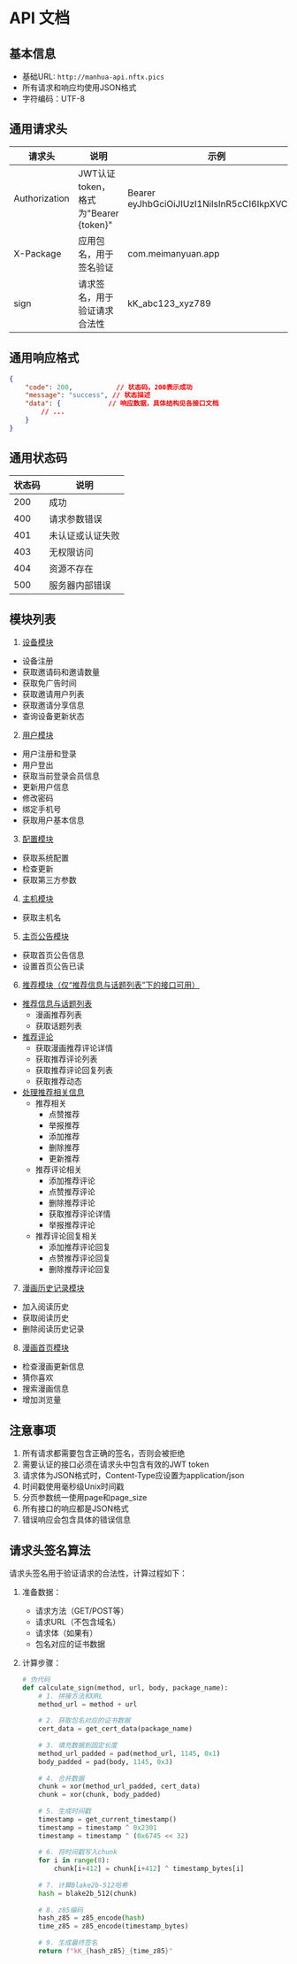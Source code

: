# API 文档

## 基本信息

- 基础URL: `http://manhua-api.nftx.pics`
- 所有请求和响应均使用JSON格式
- 字符编码：UTF-8

## 通用请求头

| 请求头 | 说明 | 示例 |
|--------|------|------|
| Authorization | JWT认证token，格式为"Bearer {token}" | Bearer eyJhbGciOiJIUzI1NiIsInR5cCI6IkpXVCJ9... |
| X-Package | 应用包名，用于签名验证 | com.meimanyuan.app |
| sign | 请求签名，用于验证请求合法性 | kK_abc123_xyz789 |

## 通用响应格式

```json
{
    "code": 200,           // 状态码，200表示成功
    "message": "success", // 状态描述
    "data": {            // 响应数据，具体结构见各接口文档
        // ...
    }
}
```

## 通用状态码

| 状态码 | 说明 |
|--------|------|
| 200 | 成功 |
| 400 | 请求参数错误 |
| 401 | 未认证或认证失败 |
| 403 | 无权限访问 |
| 404 | 资源不存在 |
| 500 | 服务器内部错误 |

## 模块列表

1. [设备模块](device/README.md)
  - 设备注册
  - 获取邀请码和邀请数量
  - 获取免广告时间
  - 获取邀请用户列表
  - 获取邀请分享信息
  - 查询设备更新状态

2. [用户模块](member/README.md)
  - 用户注册和登录
  - 用户登出
  - 获取当前登录会员信息
  - 更新用户信息
  - 修改密码
  - 绑定手机号
  - 获取用户基本信息

3. [配置模块](config/README.md)
  - 获取系统配置
  - 检查更新
  - 获取第三方参数

4. [主机模块](host/README.md)
  - 获取主机名

5. [主页公告模块](home_page/README.md)
  - 获取首页公告信息
  - 设置首页公告已读

6. [推荐模块（仅“推荐信息与话题列表”下的接口可用）](recommend/README.md)
  - [推荐信息与话题列表](recommend/README.md#推荐信息与话题列表)
    - 漫画推荐列表
    - 获取话题列表
  - [推荐评论](recommend/README.md#推荐评论)
    - 获取漫画推荐评论详情
    - 获取推荐评论列表
    - 获取推荐评论回复列表
    - 获取推荐动态
  - [处理推荐相关信息](recommend/README.md#处理推荐相关信息)
    - 推荐相关
      - 点赞推荐
      - 举报推荐
      - 添加推荐
      - 删除推荐
      - 更新推荐
    - 推荐评论相关
      - 添加推荐评论
      - 点赞推荐评论
      - 删除推荐评论
      - 获取推荐评论详情
      - 举报推荐评论
    - 推荐评论回复相关
      - 添加推荐评论回复
      - 点赞推荐评论回复
      - 删除推荐评论回复

7. [漫画历史记录模块](cartoon_history/README.md)
  - 加入阅读历史
  - 获取阅读历史
  - 删除阅读历史记录

8. [漫画首页模块](cartoon/README.md)
  - 检查漫画更新信息
  - 猜你喜欢
  - 搜索漫画信息
  - 增加浏览量


## 注意事项

1. 所有请求都需要包含正确的签名，否则会被拒绝
2. 需要认证的接口必须在请求头中包含有效的JWT token
3. 请求体为JSON格式时，Content-Type应设置为application/json
4. 时间戳使用毫秒级Unix时间戳
5. 分页参数统一使用page和page_size
6. 所有接口的响应都是JSON格式
7. 错误响应会包含具体的错误信息

## 请求头签名算法

请求头签名用于验证请求的合法性，计算过程如下：

1. 准备数据：
   - 请求方法（GET/POST等）
   - 请求URL（不包含域名）
   - 请求体（如果有）
   - 包名对应的证书数据

2. 计算步骤：
   ```python
   # 伪代码
   def calculate_sign(method, url, body, package_name):
       # 1. 拼接方法和URL
       method_url = method + url
       
       # 2. 获取包名对应的证书数据
       cert_data = get_cert_data(package_name)
       
       # 3. 填充数据到固定长度
       method_url_padded = pad(method_url, 1145, 0x1)
       body_padded = pad(body, 1145, 0x3)
       
       # 4. 合并数据
       chunk = xor(method_url_padded, cert_data)
       chunk = xor(chunk, body_padded)
       
       # 5. 生成时间戳
       timestamp = get_current_timestamp()
       timestamp = timestamp ^ 0x2301
       timestamp = timestamp ^ (0x6745 << 32)
       
       # 6. 将时间戳写入chunk
       for i in range(8):
           chunk[i+412] = chunk[i+412] ^ timestamp_bytes[i]
       
       # 7. 计算Blake2b-512哈希
       hash = blake2b_512(chunk)
       
       # 8. z85编码
       hash_z85 = z85_encode(hash)
       time_z85 = z85_encode(timestamp_bytes)
       
       # 9. 生成最终签名
       return f"kK_{hash_z85}_{time_z85}"
   ```
